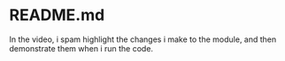 # **README.md**

In the video, i spam highlight the changes i make to the module, and then demonstrate them when i run the code.
